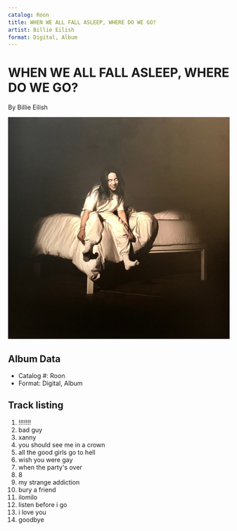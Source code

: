 ```yaml
---
catalog: Roon
title: WHEN WE ALL FALL ASLEEP, WHERE DO WE GO?
artist: Billie Eilish
format: Digital, Album
---
```


# WHEN WE ALL FALL ASLEEP, WHERE DO WE GO?

By Billie Eilish

![](../../assets/albumcovers/Billie_Eilish-WHEN_WE_ALL_FALL_ASLEEP__WHERE_DO_WE_GO.png)

## Album Data

- Catalog #: Roon
- Format: Digital, Album


## Track listing


1. !!!!!!!
2. bad guy
3. xanny
4. you should see me in a crown
5. all the good girls go to hell
6. wish you were gay
7. when the party's over
8. 8
9. my strange addiction
10. bury a friend
11. ilomilo
12. listen before i go
13. i love you
14. goodbye

